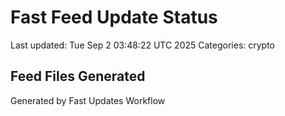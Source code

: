 # Fast Feed Update Status
Last updated: Tue Sep  2 03:48:22 UTC 2025
Categories: crypto

## Feed Files Generated

Generated by Fast Updates Workflow
